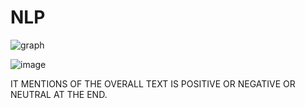 # NLP

![graph](https://github.com/Krishhhhh05/NLP/assets/102244499/03affa6d-2314-44f7-83a5-67a1b639412d)


![image](https://github.com/Krishhhhh05/NLP/assets/102244499/47f42e29-ea58-472f-940a-83376931529d)

IT MENTIONS OF THE OVERALL TEXT IS POSITIVE OR NEGATIVE OR NEUTRAL AT THE END.
